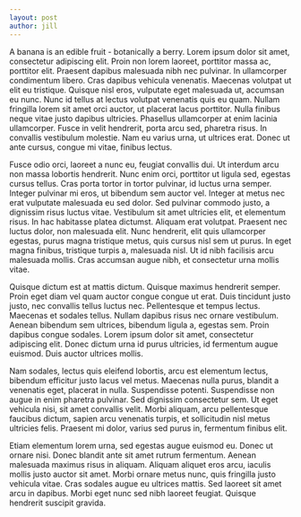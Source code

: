 ```yaml
---
layout: post 
author: jill 
--- 
```


A banana is an edible fruit - botanically a berry. 
Lorem ipsum dolor sit amet, consectetur adipiscing elit. Proin non lorem laoreet, porttitor massa ac, porttitor elit. Praesent dapibus malesuada nibh nec pulvinar. In ullamcorper condimentum libero. Cras dapibus vehicula venenatis. Maecenas volutpat ut elit eu tristique. Quisque nisl eros, vulputate eget malesuada ut, accumsan eu nunc. Nunc id tellus at lectus volutpat venenatis quis eu quam. Nullam fringilla lorem sit amet orci auctor, ut placerat lacus porttitor. Nulla finibus neque vitae justo dapibus ultricies. Phasellus ullamcorper at enim lacinia ullamcorper. Fusce in velit hendrerit, porta arcu sed, pharetra risus. In convallis vestibulum molestie. Nam eu varius urna, ut ultrices erat. Donec ut ante cursus, congue mi vitae, finibus lectus.

Fusce odio orci, laoreet a nunc eu, feugiat convallis dui. Ut interdum arcu non massa lobortis hendrerit. Nunc enim orci, porttitor ut ligula sed, egestas cursus tellus. Cras porta tortor in tortor pulvinar, id luctus urna semper. Integer pulvinar mi eros, ut bibendum sem auctor vel. Integer at metus nec erat vulputate malesuada eu sed dolor. Sed pulvinar commodo justo, a dignissim risus luctus vitae. Vestibulum sit amet ultricies elit, et elementum risus. In hac habitasse platea dictumst. Aliquam erat volutpat. Praesent nec luctus dolor, non malesuada elit. Nunc hendrerit, elit quis ullamcorper egestas, purus magna tristique metus, quis cursus nisl sem ut purus. In eget magna finibus, tristique turpis a, malesuada nisl. Ut id nibh facilisis arcu malesuada mollis. Cras accumsan augue nibh, et consectetur urna mollis vitae.

Quisque dictum est at mattis dictum. Quisque maximus hendrerit semper. Proin eget diam vel quam auctor congue congue ut erat. Duis tincidunt justo justo, nec convallis tellus luctus nec. Pellentesque et tempus lectus. Maecenas et sodales tellus. Nullam dapibus risus nec ornare vestibulum. Aenean bibendum sem ultrices, bibendum ligula a, egestas sem. Proin dapibus congue sodales. Lorem ipsum dolor sit amet, consectetur adipiscing elit. Donec dictum urna id purus ultricies, id fermentum augue euismod. Duis auctor ultrices mollis.

Nam sodales, lectus quis eleifend lobortis, arcu est elementum lectus, bibendum efficitur justo lacus vel metus. Maecenas nulla purus, blandit a venenatis eget, placerat in nulla. Suspendisse potenti. Suspendisse non augue in enim pharetra pulvinar. Sed dignissim consectetur sem. Ut eget vehicula nisi, sit amet convallis velit. Morbi aliquam, arcu pellentesque faucibus dictum, sapien arcu venenatis turpis, et sollicitudin nisl metus ultricies felis. Praesent mi dolor, varius sed purus in, fermentum finibus elit.

Etiam elementum lorem urna, sed egestas augue euismod eu. Donec ut ornare nisi. Donec blandit ante sit amet rutrum fermentum. Aenean malesuada maximus risus in aliquam. Aliquam aliquet eros arcu, iaculis mollis justo auctor sit amet. Morbi ornare metus nunc, quis fringilla justo vehicula vitae. Cras sodales augue eu ultrices mattis. Sed laoreet sit amet arcu in dapibus. Morbi eget nunc sed nibh laoreet feugiat. Quisque hendrerit suscipit gravida.